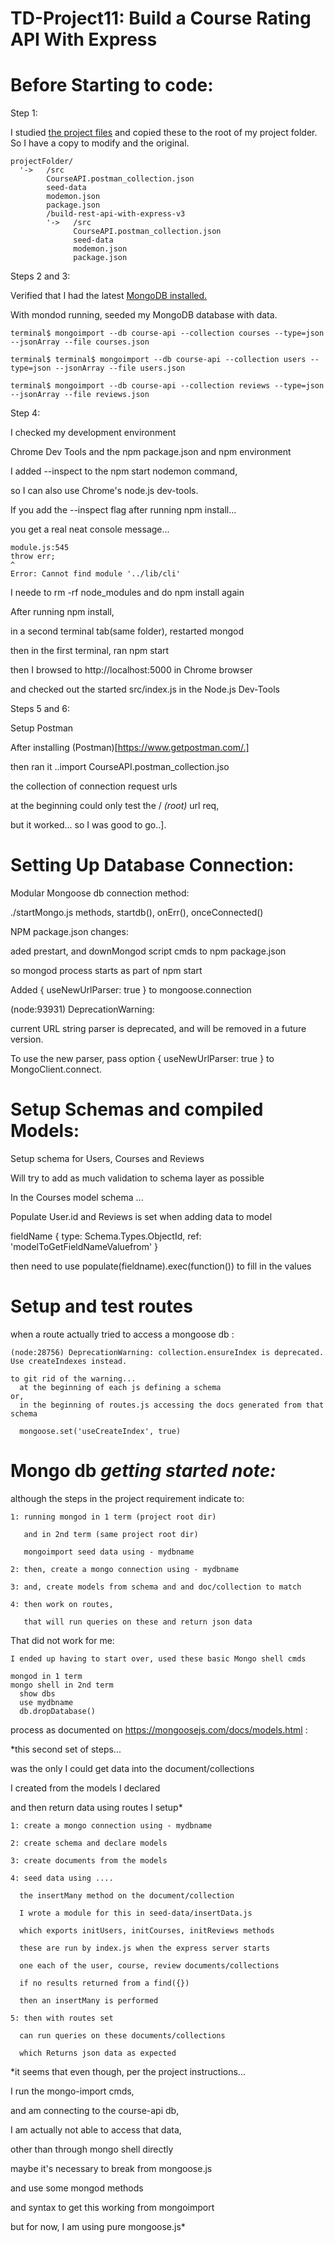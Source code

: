 # TD-Project11: Build a Course Rating API With Express

# Before Starting to code:

Step 1:

I studied [the project files](./build-rest-api-with-express-v3) and copied these to the root of my project folder. So I have a copy to modify and the original.

```
projectFolder/  
  '->   /src
        CourseAPI.postman_collection.json
        seed-data
        modemon.json
        package.json
        /build-rest-api-with-express-v3
        '->   /src
              CourseAPI.postman_collection.json
              seed-data
              modemon.json
              package.json

```

Steps 2 and 3:

Verified that I had the latest [MongoDB installed.](http://treehouse.github.io/installation-guides/)

With mondod running, seeded my MongoDB database with data.

```
terminal$ mongoimport --db course-api --collection courses --type=json --jsonArray --file courses.json

terminal$ terminal$ mongoimport --db course-api --collection users --type=json --jsonArray --file users.json

terminal$ mongoimport --db course-api --collection reviews --type=json --jsonArray --file reviews.json

```

Step 4:

I checked my development environment

Chrome Dev Tools and the npm package.json and npm environment

I added --inspect to the npm start nodemon command,

so I can also use Chrome's node.js dev-tools.

If you add the --inspect flag after running npm install...

you get a real neat console message...

```
module.js:545
throw err;
^
Error: Cannot find module '../lib/cli'
```

I neede to rm -rf node_modules and do npm install again

After running npm install,

in a second terminal tab(same folder), restarted mongod

then in the first terminal, ran npm start

then I browsed to http://localhost:5000 in Chrome browser

and checked out the started src/index.js in the Node.js Dev-Tools

Steps 5 and 6:

Setup Postman

After installing (Postman)[https://www.getpostman.com/.]

then ran it ..import CourseAPI.postman_collection.jso

the collection of connection request urls

at the beginning could only test the / *(root)* url req,

but it worked... so I was good to go..].

# Setting Up Database Connection:

Modular Mongoose db connection method:

./startMongo.js methods, startdb(), onErr(), onceConnected()

NPM package.json changes:

aded prestart, and downMongod script cmds to npm package.json

so mongod process starts as part of npm start

Added { useNewUrlParser: true } to mongoose.connection

(node:93931) DeprecationWarning:

current URL string parser is deprecated, and will be removed in a future version.

To use the new parser, pass option { useNewUrlParser: true } to MongoClient.connect.

# Setup Schemas and compiled Models:

Setup schema for Users, Courses and Reviews

Will try to add as much validation to schema layer as possible

In the Courses model schema ...

Populate User.id and Reviews is set when adding data to model

 fieldName {
              type: Schema.Types.ObjectId,
              ref: 'modelToGetFieldNameValuefrom'
            }

 then need to use populate(fieldname).exec(function()) to fill in the values

# Setup and test routes

  when a route actually tried to access a mongoose db :

    (node:28756) DeprecationWarning: collection.ensureIndex is deprecated. Use createIndexes instead.

    to git rid of the warning...
      at the beginning of each js defining a schema
    or,
      in the beginning of routes.js accessing the docs generated from that schema

      mongoose.set('useCreateIndex', true)

# Mongo db *getting started note:*

although the steps in the project requirement indicate to:

    1: running mongod in 1 term (project root dir)

       and in 2nd term (same project root dir)

       mongoimport seed data using - mydbname

    2: then, create a mongo connection using - mydbname

    3: and, create models from schema and and doc/collection to match

    4: then work on routes,

       that will run queries on these and return json data

That did not work for me:

    I ended up having to start over, used these basic Mongo shell cmds

    mongod in 1 term
    mongo shell in 2nd term
      show dbs
      use mydbname
      db.dropDatabase()

process as documented on https://mongoosejs.com/docs/models.html :

*this second set of steps...

 was the only I could get data into the document/collections

 I created from the models I declared

 and then return data using routes I setup*

    1: create a mongo connection using - mydbname

    2: create schema and declare models

    3: create documents from the models

    4: seed data using ....

      the insertMany method on the document/collection

      I wrote a module for this in seed-data/insertData.js

      which exports initUsers, initCourses, initReviews methods

      these are run by index.js when the express server starts

      one each of the user, course, review documents/collections

      if no results returned from a find({})

      then an insertMany is performed

    5: then with routes set

      can run queries on these documents/collections

      which Returns json data as expected

*it seems that even though, per the project instructions...

  I run the mongo-import cmds,

  and am connecting to the course-api db,

  I am actually not able to access that data,

  other than through mongo shell directly

  maybe it's necessary to break from mongoose.js

  and use some mongod methods

  and syntax to get this working from mongoimport

  but for now, I am using pure mongoose.js*
